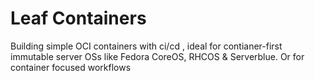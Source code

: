 # Leaf Containers 
Building simple OCI containers with ci/cd , ideal for contianer-first immutable server OSs like Fedora CoreOS, RHCOS & Serverblue. Or for container focused workflows
